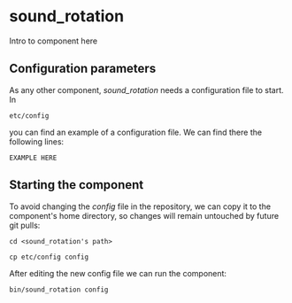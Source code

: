 # sound_rotation
Intro to component here


## Configuration parameters
As any other component, *sound_rotation* needs a configuration file to start. In
```
etc/config
```
you can find an example of a configuration file. We can find there the following lines:
```
EXAMPLE HERE
```

## Starting the component
To avoid changing the *config* file in the repository, we can copy it to the component's home directory, so changes will remain untouched by future git pulls:

```
cd <sound_rotation's path> 
```
```
cp etc/config config
```

After editing the new config file we can run the component:

```
bin/sound_rotation config
```
